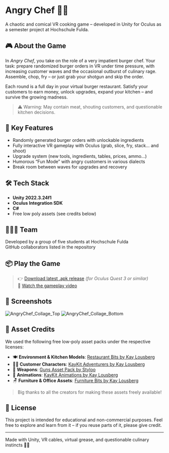 # Angry Chef 🍔💥  
A chaotic and comical VR cooking game – developed in Unity for Oculus as a semester project at Hochschule Fulda.

## 🎮 About the Game

In *Angry Chef*, you take on the role of a very impatient burger chef. Your task: prepare randomized burger orders in VR under time pressure, with increasing customer waves and the occasional outburst of culinary rage. Assemble, chop, fry – or just grab your shotgun and skip the order.

Each round is a full day in your virtual burger restaurant. Satisfy your customers to earn money, unlock upgrades, expand your kitchen – and survive the growing madness.

> ⚠️ Warning: May contain meat, shouting customers, and questionable kitchen decisions.

## 🧩 Key Features

- Randomly generated burger orders with unlockable ingredients
- Fully interactive VR gameplay with Oculus (grab, slice, fry, stack… and shoot)
- Upgrade system (new tools, ingredients, tables, prices, ammo…)
- Humorous “Fun Mode” with angry customers in various dialects
- Break room between waves for upgrades and recovery

## 🛠️ Tech Stack

- **Unity 2022.3.24f1**
- **Oculus Integration SDK**
- **C#**
- Free low poly assets (see credits below)

## 🧑‍🤝‍🧑 Team

Developed by a group of five students at Hochschule Fulda  
GitHub collaborators listed in the repository

## 📦 Play the Game

> 👉 [Download latest .apk release](https://github.com/Abraxius/vrar-angrychef/releases/tag/v1.0) *(for Oculus Quest 3 or similar)*  
> 🎥 [Watch the gameplay video](https://drive.google.com/file/d/19nBEh2XHmxicYNA9DeAuSF9XG3I70g8F/view?usp=sharing) 

## 📸 Screenshots

![AngryChef_Collage_Top](https://github.com/user-attachments/assets/4d9c942e-fd5c-4b0a-a739-150bb468e867)
![AngryChef_Collage_Bottom](https://github.com/user-attachments/assets/4b844c46-a5ab-4684-a578-5a71743f2264)

## 🧾 Asset Credits

We used the following free low-poly asset packs under the respective licenses:

- 🍽️ **Environment & Kitchen Models**: [Restaurant Bits by Kay Lousberg](https://kaylousberg.itch.io/restaurant-bits)  
- 🧍‍♂️ **Customer Characters**: [KayKit Adventurers by Kay Lousberg](https://kaylousberg.itch.io/kaykit-adventurers)  
- 🔫 **Weapons**: [Guns Asset Pack by Styloo](https://styloo.itch.io/guns-asset-pack)  
- 🕺 **Animations**: [KayKit Animations by Kay Lousberg](https://kaylousberg.itch.io/kaykit-animations)  
- 🪑 **Furniture & Office Assets**: [Furniture Bits by Kay Lousberg](https://kaylousberg.itch.io/furniture-bits)

> Big thanks to all the creators for making these assets freely available!

## 📄 License

This project is intended for educational and non-commercial purposes. Feel free to explore and learn from it – if you reuse parts of it, please give credit.

---

Made with Unity, VR cables, virtual grease, and questionable culinary instincts 🔫🍔

